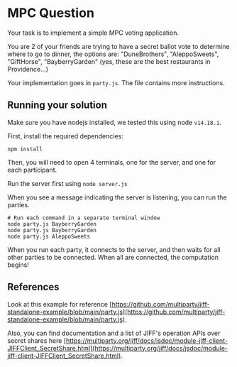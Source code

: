 # MPC Question

Your task is to implement a simple MPC voting application.

You are 2 of your friends are trying to have a secret ballot vote to determine where to go to dinner,
the options are: "DuneBrothers", "AleppoSweets", "GiftHorse", "BayberryGarden"
(yes, these are the best restaurants in Providence...)

Your implementation goes in `party.js`. The file contains more instructions.

## Running your solution

Make sure you have nodejs installed, we tested this using node `v14.18.1`.

First, install the required dependencies:
```
npm install
```

Then, you will need to open 4 terminals, one for the server, and one for each participant.

Run the server first using `node server.js`

When you see a message indicating the server is listening, you can run the parties.
```
# Run each command in a separate terminal window
node party.js BayberryGarden
node party.js BayberryGarden
node party.js AleppoSweets
```

When you run each party, it connects to the server, and then waits for all other parties
to be connected. When all are connected, the computation begins!

## References

Look at this example for reference [https://github.com/multiparty/jiff-standalone-example/blob/main/party.js](https://github.com/multiparty/jiff-standalone-example/blob/main/party.js).

Also, you can find documentation and a list of JIFF's operation APIs over secret shares here [https://multiparty.org/jiff/docs/jsdoc/module-jiff-client-JIFFClient_SecretShare.html](https://multiparty.org/jiff/docs/jsdoc/module-jiff-client-JIFFClient_SecretShare.html).
